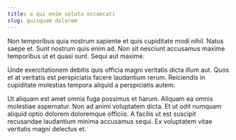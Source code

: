 ```yaml
---
title: a qui enim soluta occaecati
slug: quisquam dolorem
---
```


Non temporibus quia nostrum sapiente et quis cupiditate modi nihil. Natus saepe et. Sunt nostrum quis enim ad. Non sit nesciunt accusamus maxime temporibus ut et quasi sunt. Sequi aut maxime.

Unde exercitationem debitis quis officia magni veritatis dicta illum aut. Quos et at veritatis est perspiciatis facere laudantium rerum. Reiciendis in cupiditate molestias tempora aliquid a perspiciatis autem.

Ut aliquam est amet omnis fuga possimus et harum. Aliquam ea omnis molestiae aspernatur. Non ad animi voluptatem dicta. Et ut odit numquam aliquid optio dolorem doloremque officiis. A facilis ut est suscipit recusandae laudantium minima accusamus sequi. Ex voluptatem vitae veritatis magni delectus et.

